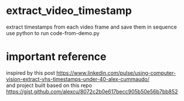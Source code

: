# extract_video_timestamp
extract timestamps from each video frame and save them in sequence  
use python to run code-from-demo.py

# important reference
inspired by this post 
https://www.linkedin.com/pulse/using-computer-vision-extract-vhs-timestamps-under-40-alex-cummaudo/  
and project built based on this repo
https://gist.github.com/alexcu/8072c2b0e617becc905b50e56b7bb852
